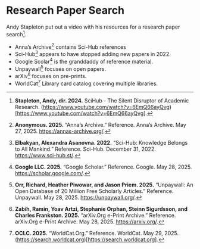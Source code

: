 # Research Paper Search

Andy Stapleton put out a video with his resources for a research paper search[^Andy].

* Anna’s Archive[^Anna] contains Sci-Hub references
* Sci-Hub[^Alex] appears to have stopped adding new papers in 2022.
* Google Scolar[^Scolar] is the granddaddy of reference material.
* Unpaywall[^Orr] focuses on open papers.
* arXiv[^arXiv] focuses on pre-prints.
* WorldCat[^worldcat] Library card catalog covering multiple libraries.



[^Andy]: **Stapleton, Andy, dir. 2024.** SciHub - The Silent Disruptor of Academic Research. (https://www.youtube.com/watch?v=6EmQ66ayQvg)[https://www.youtube.com/watch?v=6EmQ66ayQvg].

[^Anna]: **Anonymous. 2025.** “Anna’s Archive.” Reference. Anna’s Archive. May 27, 2025. https://annas-archive.org/.

[^Alex]: **Elbakyan, Alexandra Asanovna. 2022.** “Sci-Hub: Knowledge Belongs to All Mankind.” Reference. Sci-Hub. December 31, 2022. https://www.sci-hub.st/.

[^Scolar]: **Google LLC. 2025.** “Google Scholar.” Reference. Google. May 28, 2025. https://scholar.google.com/.

[^Orr]: **Orr, Richard, Heather Piwowar, and Jason Priem. 2025.** “Unpaywall: An Open Database of 20 Million Free Scholarly Articles.” Reference. Unpaywall. May 28, 2025. https://unpaywall.org/.

[^arXiv]: **Zabih, Ramin, Yoav Artzi, Stephanie Orphan, Steinn Sigurdsson, and Charles Frankston. 2025.** “arXiv.Org e-Print Archive.” Reference. arXiv.Org e-Print Archive. May 28, 2025. https://arxiv.org/.

[^worldcat]: **OCLC. 2025.** “WorldCat.Org.” Reference. WorldCat. May 29, 2025. (https://search.worldcat.org)[https://search.worldcat.org].
